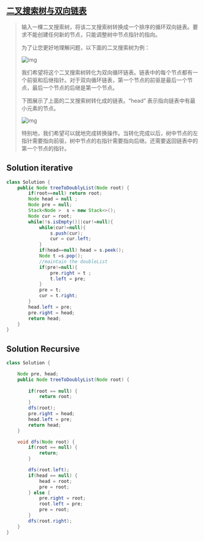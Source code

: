 ## [二叉搜索树与双向链表](https://leetcode-cn.com/problems/er-cha-sou-suo-shu-yu-shuang-xiang-lian-biao-lcof/)

> 输入一棵二叉搜索树，将该二叉搜索树转换成一个排序的循环双向链表。要求不能创建任何新的节点，只能调整树中节点指针的指向。
>
>  
>
> 为了让您更好地理解问题，以下面的二叉搜索树为例：
>
>  
>
> ![img](https://assets.leetcode.com/uploads/2018/10/12/bstdlloriginalbst.png)
>
>  
>
> 我们希望将这个二叉搜索树转化为双向循环链表。链表中的每个节点都有一个前驱和后继指针。对于双向循环链表，第一个节点的前驱是最后一个节点，最后一个节点的后继是第一个节点。
>
> 下图展示了上面的二叉搜索树转化成的链表。“head” 表示指向链表中有最小元素的节点。
>
>  ![img](https://assets.leetcode.com/uploads/2018/10/12/bstdllreturndll.png)
>
> 
>
> 特别地，我们希望可以就地完成转换操作。当转化完成以后，树中节点的左指针需要指向前驱，树中节点的右指针需要指向后继。还需要返回链表中的第一个节点的指针。
>
>  
>



## Solution iterative

```java
class Solution {
    public Node treeToDoublyList(Node root) {
        if(root==null) return root;
        Node head = null ;
        Node pre = null;
        Stack<Node >  s = new Stack<>();
        Node cur = root;
        while(!s.isEmpty()||cur!=null){
            while(cur!=null){
                s.push(cur);
                cur = cur.left;
            }
            if(head==null) head = s.peek();
            Node t =s.pop();
            //maintain the doubleList
            if(pre!=null){
                pre.right = t ;
                t.left = pre;
            }
            pre = t;
            cur = t.right;
        }
        head.left = pre;
        pre.right = head;
        return head;
    }
}
```

## Solution Recursive

```java
class Solution {

    Node pre, head;
    public Node treeToDoublyList(Node root) {
        
        if(root == null) {
            return root;
        }
        dfs(root);
        pre.right = head;
        head.left = pre;
        return head;
    }

    void dfs(Node root) {
        if(root == null) {
            return;
        }

        dfs(root.left);
        if(head == null) {
            head = root;
            pre = root;
        } else {
            pre.right = root;
            root.left = pre;
            pre = root;
        }
        dfs(root.right);
    }
}
```

